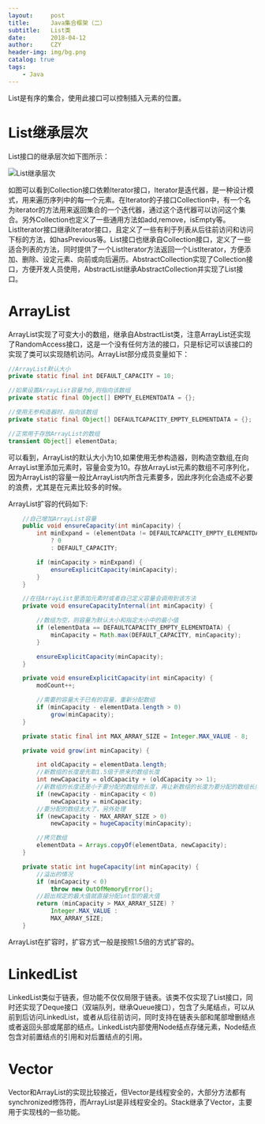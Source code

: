 ```yaml
---
layout:     post
title:      Java集合框架（二）
subtitle:   List类
date:       2018-04-12
author:     CZY
header-img: img/bg.png
catalog: true
tags:
    - Java
---
```


List是有序的集合，使用此接口可以控制插入元素的位置。

# List继承层次

List接口的继承层次如下图所示：

![List继承层次](http://ww1.sinaimg.cn/large/0060lm7Tly1foyfno5462j30is0dcdgv.jpg)

如图可以看到Collection接口依赖Iterator接口，Iterator是迭代器，是一种设计模式，用来遍历序列中的每一个元素。在Iterator的子接口Collection中，有一个名为iterator的方法用来返回集合的一个迭代器，通过这个迭代器可以访问这个集合。另外Collection也定义了一些通用方法如add,remove，isEmpty等。ListIterator接口继承Iterator接口，且定义了一些有利于列表从后往前访问和访问下标的方法，如hasPrevious等。List接口也继承自Collection接口，定义了一些适合列表的方法，同时提供了一个ListIterator方法返回一个ListIterator，方便添加、删除、设定元素、向前或向后遍历。AbstractCollection实现了Collection接口，方便开发人员使用，AbstractList继承AbstractCollection并实现了List接口。

# ArrayList

ArrayList实现了可变大小的数组，继承自AbstractList类，注意ArrayList还实现了RandomAccess接口，这是一个没有任何方法的接口，只是标记可以该接口的实现了类可以实现随机访问。ArrayList部分成员变量如下：

```java
//ArrayList默认大小
private static final int DEFAULT_CAPACITY = 10;

//如果设置ArrayList容量为0,则指向该数组
private static final Object[] EMPTY_ELEMENTDATA = {};

//使用无参构造器时，指向该数组
private static final Object[] DEFAULTCAPACITY_EMPTY_ELEMENTDATA = {};

//正常用于存放ArrayList的数组
transient Object[] elementData;
```

可以看到，ArrayList的默认大小为10,如果使用无参构造器，则构造空数组,在向ArrayList里添加元素时，容量会变为10。存放ArrayList元素的数组不可序列化，因为ArrayList的容量一般比ArrayList内所含元素要多，因此序列化会造成不必要的浪费，尤其是在元素比较多的时候。

ArrayList扩容的代码如下:

```java
    //自己增加ArrayList容量
    public void ensureCapacity(int minCapacity) {
        int minExpand = (elementData != DEFAULTCAPACITY_EMPTY_ELEMENTDATA)
            ? 0
            : DEFAULT_CAPACITY;

        if (minCapacity > minExpand) {
            ensureExplicitCapacity(minCapacity);
        }
    }

    //在往ArrayList里添加元素时或者自己定义容量会调用到该方法
    private void ensureCapacityInternal(int minCapacity) {

        //数组为空，则容量为默认大小和指定大小中的最小值
        if (elementData == DEFAULTCAPACITY_EMPTY_ELEMENTDATA) {
            minCapacity = Math.max(DEFAULT_CAPACITY, minCapacity);
        }

        ensureExplicitCapacity(minCapacity);
    }

    private void ensureExplicitCapacity(int minCapacity) {
        modCount++;

        //需要的容量大于已有的容量，重新分配数组
        if (minCapacity - elementData.length > 0)
            grow(minCapacity);
    }

    private static final int MAX_ARRAY_SIZE = Integer.MAX_VALUE - 8;

    private void grow(int minCapacity) {

        int oldCapacity = elementData.length;
        //新数组的长度是先取1.5倍于原来的数组长度
        int newCapacity = oldCapacity + (oldCapacity >> 1);
        //新数组的长度还是小于要分配的数组的长度，再让新数组的长度为要分配的数组长度
        if (newCapacity - minCapacity < 0)
            newCapacity = minCapacity;
        //要分配的数组太大了，另外处理
        if (newCapacity - MAX_ARRAY_SIZE > 0)
            newCapacity = hugeCapacity(minCapacity);

        //拷贝数组
        elementData = Arrays.copyOf(elementData, newCapacity);
    }

    private static int hugeCapacity(int minCapacity) {
    	//溢出的情况
        if (minCapacity < 0)
            throw new OutOfMemoryError();
        //超出规定的最大值就直接分配int型的最大值
        return (minCapacity > MAX_ARRAY_SIZE) ?
            Integer.MAX_VALUE :
            MAX_ARRAY_SIZE;
    }    
```

ArrayList在扩容时，扩容方式一般是按照1.5倍的方式扩容的。

# LinkedList

LinkedList类似于链表，但功能不仅仅局限于链表。该类不仅实现了List接口，同时还实现了Deque接口（双端队列，继承Queue接口），包含了头尾结点，可以从前到后访问LinkedList，或者从后往前访问，同时支持在链表头部和尾部增删结点或者返回头部或尾部的结点。LinkedList内部使用Node结点存储元素，Node结点包含对前置结点的引用和对后置结点的引用。

# Vector

Vector和ArrayList的实现比较接近，但Vector是线程安全的，大部分方法都有synchronized修饰符，而ArrayList是非线程安全的。Stack继承了Vector，主要用于实现栈的一些功能。
